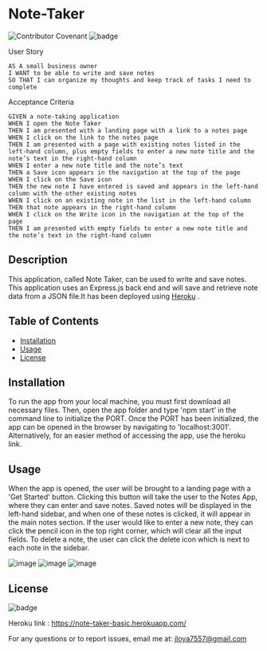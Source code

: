 # Note-Taker

![Contributor Covenant](https://img.shields.io/badge/Contributor%20Covenant-2.0-4baaaa.svg)
![badge](https://img.shields.io/badge/license-MIT-orange)

User Story
```
AS A small business owner
I WANT to be able to write and save notes
SO THAT I can organize my thoughts and keep track of tasks I need to complete
```

Acceptance Criteria
```
GIVEN a note-taking application
WHEN I open the Note Taker
THEN I am presented with a landing page with a link to a notes page
WHEN I click on the link to the notes page
THEN I am presented with a page with existing notes listed in the left-hand column, plus empty fields to enter a new note title and the note’s text in the right-hand column
WHEN I enter a new note title and the note’s text
THEN a Save icon appears in the navigation at the top of the page
WHEN I click on the Save icon
THEN the new note I have entered is saved and appears in the left-hand column with the other existing notes
WHEN I click on an existing note in the list in the left-hand column
THEN that note appears in the right-hand column
WHEN I click on the Write icon in the navigation at the top of the page
THEN I am presented with empty fields to enter a new note title and the note’s text in the right-hand column
```
## Description

This application, called Note Taker,  can be used to write and save notes. This application uses an Express.js back end and will save and retrieve note data from a JSON file.It has been deployed using [Heroku](https://note-taker-basic.herokuapp.com/) .

## Table of Contents

* [Installation](#installation)
* [Usage](#usage)
* [License](#license)

## Installation
 
To run the app from your local machine, you must first download all necessary files. Then, open the app folder and type 'npm start' in the command line to initialize the PORT. Once the PORT has been initialized, the app can be opened in the browser by navigating to 'localhost:3001'. 
Alternatively, for an easier method of accessing the app, use the heroku link.

## Usage 

When the app is opened, the user will be brought to a landing page with a 'Get Started' button. Clicking this button will take the user to the Notes App, where they can enter and save notes. Saved notes will be displayed in the left-hand sidebar, and when one of these notes is clicked, it will appear in the main notes section. If the user would like to enter a new note, they can click the pencil icon in the top right corner, which will clear all the input fields. To delete a note, the user can click the delete icon which is next to each note in the sidebar.

![image](https://user-images.githubusercontent.com/118794860/226145733-4a53616c-8990-482d-a16a-9e3fd5ae58ca.png)
![image](https://user-images.githubusercontent.com/118794860/226145738-32ca8af3-d237-4eb7-9f28-d150842b0901.png)
![image](https://user-images.githubusercontent.com/118794860/226145745-1aac5440-9cbd-4c7a-9a14-4541a82c735d.png)
 
## License
![badge](https://img.shields.io/badge/license-MIT-orange)
   

Heroku link : https://note-taker-basic.herokuapp.com/

For any questions or to report issues, email me at: jloya7557@gmail.com
